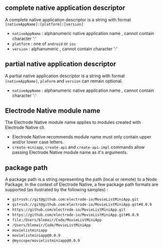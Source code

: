 ## complete native application descriptor

A complete native application descriptor is a string with format `[nativeAppName]:[platform]:[version]` 
- `nativeAppName` : alphanumeric native application name , cannot contain character ':'
- `platform` : one of `android` or `ios`
- `version` : alphanumeric , cannot contain character ':'

## partial native application descriptor

A partial native application descriptor is a string with format `[nativeAppName]`, `plaform` and `version` can remain optional. 
- `nativeAppName` : alphanumeric native application name , cannot contain character ':'

## Electrode Native module name

The Electrode Native module name applies to modules created with Electrode Native cli.
- Electrode Native recommends module name must only contain upper and/or lower case letters. 
- `create-miniapp`, `create-api` and `create-api-impl` commands allow passing Electrode Native module name as it's arguments.

## package path

A package path is a string representing the path (local or remote) to a Node Package. In the context of Electrode Native, a few package path formats are supported (as ilustrated by the following samples) :

- `git+ssh://git@github.com:electrode-io/MovieListMiniApp.git`
- `git+ssh://git@github.com:electrode-io/MovieListMiniApp.git#0.0.9`
- `https://github.com/electrode-io/MovieListMiniApp.git`
- `https://github.com/electrode-io/MovieListMiniApp.git#0.0.9`
- `file:/Users/blemair/Code/MovieListMiniApp`
- `/Users/blemair/Code/MovieListMiniApp`
- `movielistminiapp`
- `movielistminiapp@0.0.9`
- `@myscope/movielistminiapp@0.0.9`